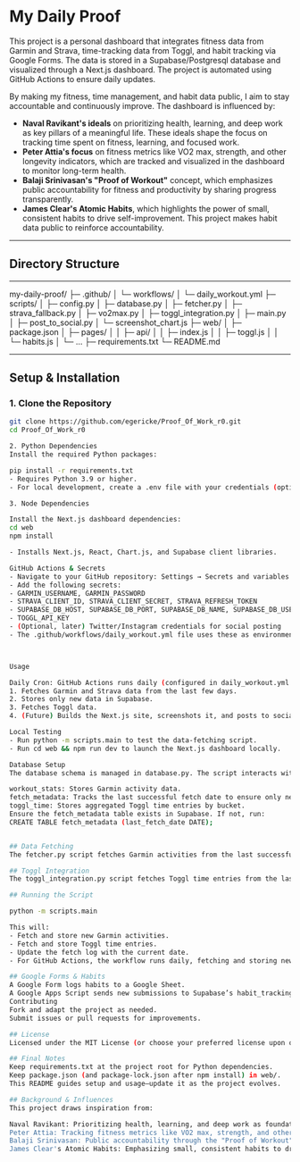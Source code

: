 # My Daily Proof

This project is a personal dashboard that integrates fitness data from Garmin and Strava, time-tracking data from Toggl, and habit tracking via Google Forms. The data is stored in a Supabase/Postgresql database and visualized through a Next.js dashboard. The project is automated using GitHub Actions to ensure daily updates.

By making my fitness, time management, and habit data public, I aim to stay accountable and continuously improve. The dashboard is influenced by:
- **Naval Ravikant's ideals** on prioritizing health, learning, and deep work as key pillars of a meaningful life. These ideals shape the focus on tracking time spent on fitness, learning, and focused work.
- **Peter Attia's focus** on fitness metrics like VO2 max, strength, and other longevity indicators, which are tracked and visualized in the dashboard to monitor long-term health.
- **Balaji Srinivasan's "Proof of Workout"** concept, which emphasizes public accountability for fitness and productivity by sharing progress transparently.
- **James Clear's Atomic Habits**, which highlights the power of small, consistent habits to drive self-improvement. This project makes habit data public to reinforce accountability.

---

## Directory Structure

---

my-daily-proof/
├─ .github/
│  └─ workflows/
│      └─ daily_workout.yml
├─ scripts/
│  ├─ config.py
│  ├─ database.py
│  ├─ fetcher.py
│  ├─ strava_fallback.py
│  ├─ vo2max.py
│  ├─ toggl_integration.py
│  ├─ main.py
│  ├─ post_to_social.py
│  └─ screenshot_chart.js
├─ web/
│  ├─ package.json
│  ├─ pages/
│  │   ├─ api/
│  │   ├─ index.js
│  │   ├─ toggl.js
│  │   └─ habits.js
│  └─ …
├─ requirements.txt
└─ README.md


---

## Setup & Installation

### 1. Clone the Repository

```bash
git clone https://github.com/egericke/Proof_Of_Work_r0.git
cd Proof_Of_Work_r0

2. Python Dependencies
Install the required Python packages:

pip install -r requirements.txt
- Requires Python 3.9 or higher.
- For local development, create a .env file with your credentials (optional if running only on GitHub).

3. Node Dependencies

Install the Next.js dashboard dependencies:
cd web
npm install

- Installs Next.js, React, Chart.js, and Supabase client libraries.

GitHub Actions & Secrets
- Navigate to your GitHub repository: Settings → Secrets and variables → Actions.
- Add the following secrets:
- GARMIN_USERNAME, GARMIN_PASSWORD
- STRAVA_CLIENT_ID, STRAVA_CLIENT_SECRET, STRAVA_REFRESH_TOKEN
- SUPABASE_DB_HOST, SUPABASE_DB_PORT, SUPABASE_DB_NAME, SUPABASE_DB_USER, SUPABASE_DB_PASSWORD
- TOGGL_API_KEY
- (Optional, later) Twitter/Instagram credentials for social posting
- The .github/workflows/daily_workout.yml file uses these as environment variables.



Usage

Daily Cron: GitHub Actions runs daily (configured in daily_workout.yml via on.schedule.cron). It:
1. Fetches Garmin and Strava data from the last few days.
2. Stores only new data in Supabase.
3. Fetches Toggl data.
4. (Future) Builds the Next.js site, screenshots it, and posts to social media if credentials are provided.

Local Testing
- Run python -m scripts.main to test the data-fetching script.
- Run cd web && npm run dev to launch the Next.js dashboard locally.

Database Setup
The database schema is managed in database.py. The script interacts with the following tables:

workout_stats: Stores Garmin activity data.
fetch_metadata: Tracks the last successful fetch date to ensure only new data is fetched and stored.
toggl_time: Stores aggregated Toggl time entries by bucket.
Ensure the fetch_metadata table exists in Supabase. If not, run:
CREATE TABLE fetch_metadata (last_fetch_date DATE);


## Data Fetching
The fetcher.py script fetches Garmin activities from the last successful fetch date (or 7 days ago if no previous fetch). It filters out activities already stored in the database to avoid duplicates.

## Toggl Integration
The toggl_integration.py script fetches Toggl time entries from the last 7 days, aggregates them by "Naval buckets" (e.g., Health/Fitness, Deep Work), and stores them in the toggl_time table. It uses the TOGGL_API_KEY from scripts.config for authentication.

## Running the Script

python -m scripts.main

This will:
- Fetch and store new Garmin activities.
- Fetch and store Toggl time entries.
- Update the fetch log with the current date.
- For GitHub Actions, the workflow runs daily, fetching and storing new data automatically.

## Google Forms & Habits
A Google Form logs habits to a Google Sheet.
A Google Apps Script sends new submissions to Supabase’s habit_tracking table.
Contributing
Fork and adapt the project as needed.
Submit issues or pull requests for improvements.

## License
Licensed under the MIT License (or choose your preferred license upon open-sourcing).

## Final Notes
Keep requirements.txt at the project root for Python dependencies.
Keep package.json (and package-lock.json after npm install) in web/.
This README guides setup and usage—update it as the project evolves.

## Background & Influences
This project draws inspiration from:

Naval Ravikant: Prioritizing health, learning, and deep work as foundational elements of personal growth. The dashboard tracks time spent on these areas to align with Naval's ideals.
Peter Attia: Tracking fitness metrics like VO2 max, strength, and other longevity indicators to optimize health over the long term. These metrics are visualized in the dashboard for continuous monitoring.
Balaji Srinivasan: Public accountability through the "Proof of Workout" concept, encouraging transparency in fitness and productivity efforts by sharing progress publicly.
James Clear's Atomic Habits: Emphasizing small, consistent habits to drive meaningful change. By making habit data public, this project reinforces accountability and encourages steady improvement.
